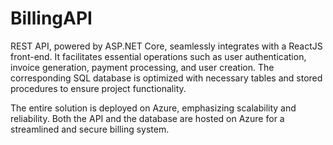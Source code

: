 # BillingAPI

REST API, powered by ASP.NET Core, seamlessly integrates with a ReactJS front-end. It facilitates essential operations such as user authentication, invoice generation, payment processing, and user creation. The corresponding SQL database is optimized with necessary tables and stored procedures to ensure project functionality.

The entire solution is deployed on Azure, emphasizing scalability and reliability. Both the API and the database are hosted on Azure for a streamlined and secure billing system.
